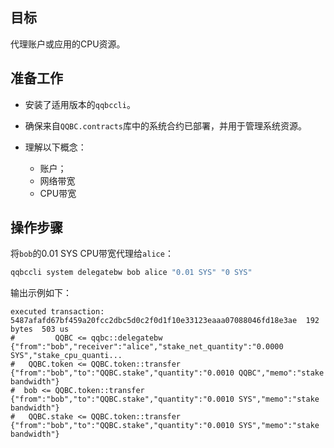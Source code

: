 ## 目标

代理账户或应用的CPU资源。

## 准备工作

* 安装了适用版本的`qqbccli`。

* 确保来自`QQBC.contracts`库中的系统合约已部署，并用于管理系统资源。
  
* 理解以下概念：
  * 账户；
  * 网络带宽
  * CPU带宽

## 操作步骤

将`bob`的0.01 SYS CPU带宽代理给`alice`：

```sh
qqbccli system delegatebw bob alice "0.01 SYS" "0 SYS"
```

输出示例如下：

```console
executed transaction: 5487afafd67bf459a20fcc2dbc5d0c2f0d1f10e33123eaaa07088046fd18e3ae  192 bytes  503 us
#         QQBC <= qqbc::delegatebw            {"from":"bob","receiver":"alice","stake_net_quantity":"0.0000 SYS","stake_cpu_quanti...
#   QQBC.token <= QQBC.token::transfer        {"from":"bob","to":"QQBC.stake","quantity":"0.0010 QQBC","memo":"stake bandwidth"}
#  bob <= QQBC.token::transfer        {"from":"bob","to":"QQBC.stake","quantity":"0.0010 SYS","memo":"stake bandwidth"}
#   QQBC.stake <= QQBC.token::transfer        {"from":"bob","to":"QQBC.stake","quantity":"0.0010 SYS","memo":"stake bandwidth"}
```
